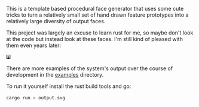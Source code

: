 This is a template based procedural face generator that uses some cute tricks to turn a relatively small set of hand drawn feature prototypes into a relatively large diversity of output faces.

This project was largely an excuse to learn rust for me, so maybe don't look at the code but instead look at these faces. I'm still kind of pleased with them even years later:

![Some procedural faces](./examples/2019_03_27_18_54.png)

There are more examples of the system's output over the course of development in the [examples](./exapmles) directory.

To run it yourself install the rust build tools and go:
```sh
cargo run > output.svg
```
